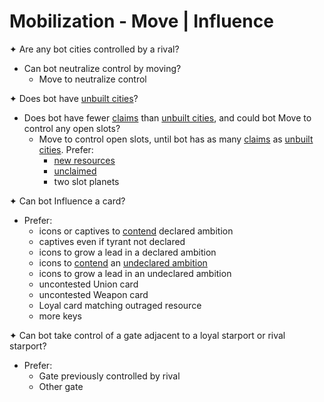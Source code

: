 # Mobilization - Move | Influence

✦ Are any bot cities controlled by a rival?

- Can bot neutralize control by moving?
	- Move to neutralize control

✦ Does bot have <ins>unbuilt cities</ins>?

- Does bot have fewer <ins>claims</ins> than <ins>unbuilt cities</ins>, and could bot Move to control any open slots?
	- Move to control open slots, until bot has as many <ins>claims</ins> as <ins>unbuilt cities</ins>. Prefer:
		- <ins>new resources</ins>
		- <ins>unclaimed</ins>
		- two slot planets

✦ Can bot Influence a card?

- Prefer:
	- icons or captives to <ins>contend</ins> declared ambition
	- captives even if tyrant not declared
	- icons to grow a lead in a declared ambition
	- icons to <ins>contend</ins> an <ins>undeclared ambition</ins>
	- icons to grow a lead in an undeclared ambition
	- uncontested Union card
	- uncontested Weapon card
	- Loyal card matching outraged resource
	- more keys

✦ Can bot take control of a gate adjacent to a loyal starport or rival starport?

- Prefer:
	- Gate previously controlled by rival
	- Other gate

<div class="pagebreak"> </div>
